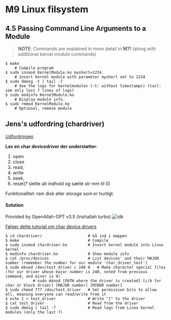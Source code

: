 # M9 Linux filsystem

## 4.5 Passing Command Line Arguments to a Module
> **NOTE**: Commands are explained in more detail in **M7!** (along with additional kernel module commands)

```
$ make
    # Compile program
$ sudo insmod KernelModule.ko myshort=1234
    # Insert kernel module with parameter myshort set to 1234
$ sudo dmesg -t | tail -7
    # See the logs for kernelmodules (-t: without timestamps) (tail: see only last 7 lines of logs)
$ sudo modinfo KernelModule.ko
    # Display module info.
$ sudo rmmod KernelModule.ko
    # Optional, remove module
```



## Jens's udfordring (chardriver)
[Udfordringen](https://www.moodle.aau.dk/mod/page/view.php?id=1644554)

**Lav en char devicedriver der understøtter**:
1. open
2. close
3. read, 
4. write 
5. seek, 
6. reset(? slette alt indhold og sætte str mm til  0)

Funktionalitet: ram disk eller storage som er hurtigt.

#### Solution
Provided by OpenAllah-GPT v3.5 (inshallah turbo)
![idk](https://media.tenor.com/1YaOiH6FJv8AAAAd/creative-alah.gif)


[Følger dette tutorial om char device drivers](https://www.moodle.aau.dk/mod/page/view.php?id=1598404)


```
$ cd chardriver/                    # Gå ind i mappen
$ make                              # Compile
$ sudo insmod chardriver.ko         # Insert kernel module into Linux kernel
$ modinfo chardriver.ko             # Show module info
$ cat /proc/devices                 # List devices' and their MAJOR number (remember the number for our module 'char_driver_test')
$ sudo mknod /dev/test_driver c 240 0   # Make character special files (for our driver whose major number is 240, noted from previous command, and minor is 0)
            # sudo mknod [PATH where the driver is created] [c/b for char or block driver] [MAJOR number] [MINOR number]
$ sudo chmod 777 /dev/test_driver   # Set permission bits to allow all, meaning everyone can read/write from it
$ echo 1 > test_driver              # Write "1" to the driver
$ cat test_driver                   # Read from the driver
$ sudo dmesg | tail -7              # Read logs from Linux kernel modules (only the last 7)
```

